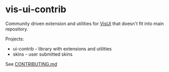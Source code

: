 # vis-ui-contrib

Community driven extension and utilities for [VisUI](https://github.com/kotcrab/vis-editor/wiki/VisUI) that doesn't fit into main repository.

Projects:
* ui-contrib - library with extensions and utilities
* skins - user submitted skins

See [CONTRIBUTING.md](https://github.com/kotcrab/vis-ui-contrib/blob/master/CONTRIBUTING.md)